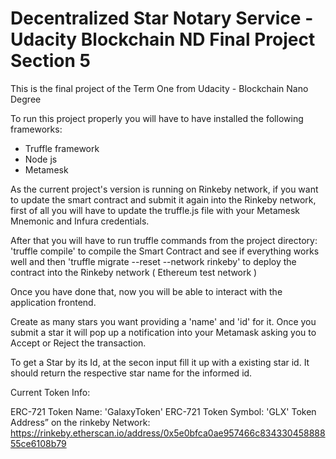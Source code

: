 # Decentralized Star Notary Service - Udacity Blockchain ND Final Project Section 5

This is the final project of the Term One from Udacity - Blockchain Nano Degree

To run this project properly you will have to have installed the following frameworks:
- Truffle framework
- Node js
- Metamesk

As the current project's version is running on Rinkeby network, if you want to update the smart contract and submit it again into the Rinkeby network, first of all you will have to update the truffle.js file with your Metamesk Mnemonic and Infura credentials.

After that you will have to run truffle commands from the project directory:
'truffle compile' to compile the Smart Contract and see if everything works well and then
'truffle migrate --reset --network rinkeby' to deploy the contract into the Rinkeby network ( Ethereum test network )

Once you have done that, now you will be able to interact with the application frontend.

Create as many stars you want providing a 'name' and 'id' for it. Once you submit a star it will pop up a notification into your Metamask asking you to Accept or Reject the transaction. 

To get a Star by its Id, at the secon input fill it up with a existing star id. It should return the respective star name for the informed id.


Current Token Info:

ERC-721 Token Name: 'GalaxyToken'
ERC-721 Token Symbol: 'GLX'
Token Address” on the rinkeby Network: https://rinkeby.etherscan.io/address/0x5e0bfca0ae957466c83433045888855ce6108b79
